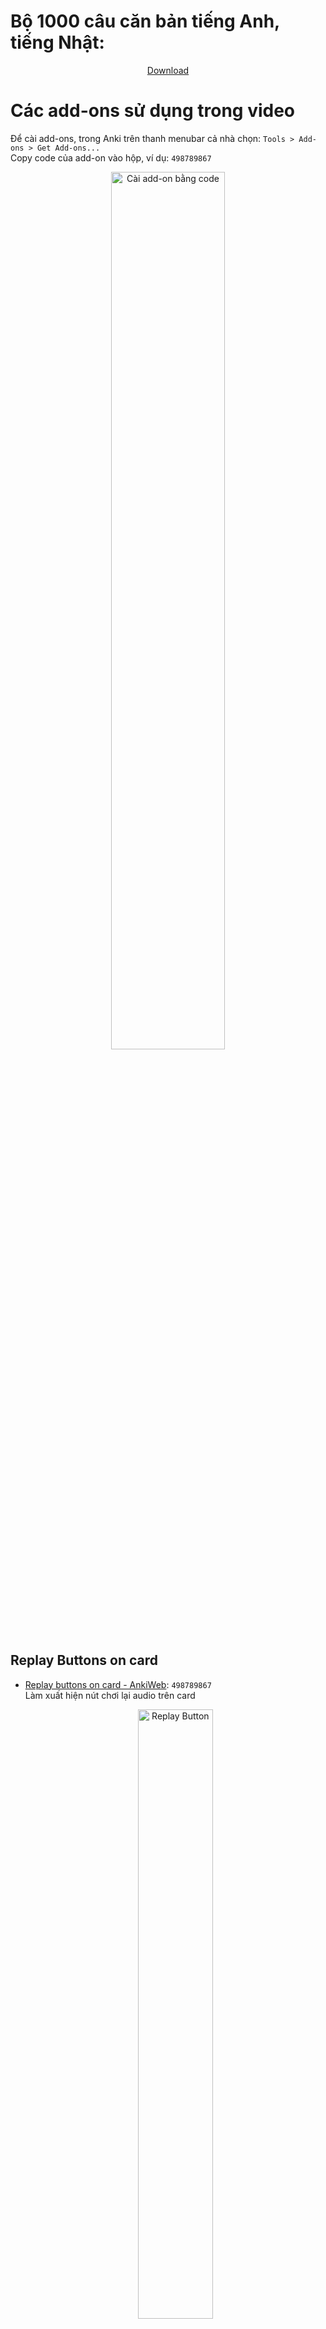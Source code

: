 # Bộ 1000 câu căn bản tiếng Anh, tiếng Nhật:

<p align="center">
  <a href="https://drive.google.com/file/d/1ucINvF2OBP4QNsuWo0gPdnkwFTCG5GXN/view?usp=sharing">Download</a>
</p>



# Các add-ons sử dụng trong video

Để cài add-ons, trong Anki trên thanh menubar cả nhà chọn: `Tools > Add-ons > Get Add-ons...`\
Copy code của add-on vào hộp, ví dụ: `498789867`

<p align="center">
<img src="images/get_add_ons.jpg" alt="Cài add-on bằng code" width="60%">
</p>

## Replay Buttons on card

* [Replay buttons on card - AnkiWeb](https://ankiweb.net/shared/info/498789867): `498789867`\
    Làm xuất hiện nút chơi lại audio trên card

    <p align="center">
    <img src="images/replay_button.jpg" alt="Replay Button" width="50%">
    </p>
    
## Button Colours

* [Button Colours (Good, Again) - AnkiWeb](https://ankiweb.net/shared/info/2494384865): `2494384865`\
    Tô màu nút `Again` và `Good`
    
    <p align="center">
    <img src="images/buttons_colored.jpg" alt="Buttons Colored" width="50%">
    </p>
    
## Control Audio Playback Speed

* [Control Audio Playback Speed - AnkiWeb](https://ankiweb.net/shared/info/1067025219): `1067025219`\
    Thay đổi tốc độ audio, các phím tắt quan trọng:
    
    - `[` : giảm tốc độ bớt 10%
    - `]` : tăng tốc độ lên 10%
    - `p` (win) / `Backspace` (mac) : trở lại tốc độ bình thường
    - `n` : tạm dừng (pause) audio đang chơi, thích hợp khi tập đọc theo các đoạn ngắn
    - `m` : dừng hẳn (stop) audio đang chơi\
    
    Lưu ý: nếu cả nhà nhấp `n` rồi chuyển card ngay lập tức sẽ bị mất tiếng, cả nhà nhấp lại `n` lần nữa để có tiếng lại.
    
## Edit Field During Review

* [Edit Field During Review - AnkiWeb](https://ankiweb.net/shared/info/1020366288): `1020366288`\
    Chỉnh sửa card ngay trong lúc học.
    
    <p align="center">
    <img src="images/edit_field_during_review.jpg" alt="Edit Field During Review" width="50%">
    </p>

## Syntax Highlighting for Card Layout Editor

* [Card Layout Editor - syntax highlighting, monospace font - AnkiWeb](https://ankiweb.net/shared/info/1483620388): `1483620388`\
    Hiện màu code khi sửa card.

    <p align="center">
    <img src="images/syntax_highlight.jpg" alt="Syntax Highlighting" width="70%">
    </p>

## Card Info During Review

* [Card Info During Review - AnkiWeb](https://ankiweb.net/shared/info/2179254157): `2179254157`\
    Hiện thông tin cards khi review, bằng cách chọn `Tools > Card Stats`, hoặc nhấp phím tắt tương ứng.
    
    <p align="center">
    <img src="images/card_info.jpg" alt="Card Info During Review" width="50%">
    </p>

## Additional Card Fields

* [Additional Card Fields (Fork for 2.1) - AnkiWeb](https://ankiweb.net/shared/info/744725736): `744725736`\
    Hiện thêm thông tin cần thiết ngay trên card.

    <p align="center">
    <img src="images/additional_card_fields.jpg" alt="Additional Card Fields" width="50%">
    </p>

## Advanced Browser Sidebar

* [Blitzkrieg: Advanced Browser Sidebar - AnkiWeb](https://ankiweb.net/shared/info/564851917): `564851917`\
    Đổi tên, sắp xếp, chỉnh sửa options cho các bộ cards ngay trong browser.

    <p align="center">
    <img src="images/demo_sidebar.gif" alt="Demo Sidebar" width="100%">
    </p>

## Advanced Browser

* [Advanced Browser - AnkiWeb](https://ankiweb.net/shared/info/874215009): `874215009`\
    Hiện thêm cột thông tin cho Browser.

    <p align="center">
    <img src="images/advanced_browser.jpg" alt="Advanced Browser" width="70%">
    </p>

## Fastbar

* [Fastbar](files\1955978390.zip)\
    Add-on này không cài được bằng code, cả nhà download [file này](files\1955978390.zip) về, giải nén ra.\
    Sau đó chọn `Tools > Add-ons > Get Files`  và copy thử mục vừa giải nén vào đây.

    <p align="center">
    <img src="images/install_fastbar.gif" alt="Install fastbar" width="100%">
    </p>

    Nếu làm đúng, sau khi tắt Anki đi bật lại, cả nhà vào trong `Browse`, sẽ thấy `FastBar` hiện ra.

    <p align="center">
    <img src="images/fastbar.jpg" alt="Fastbar in Browse" width="80%">
    </p>

    
## Review Heatmap

* [Review heatmap](https://github.com/glutanimate/review-heatmap):\
    Add-on này cũng không cài được bằng code, cả nhà cần download file [tại đây](https://github.com/glutanimate/review-heatmap/releases), giống hướng dẫn bên dưới:
    
    <p align="center">
    <img src="images/download_heatmap.gif" alt="Download Heatmap" width="100%">
    </p>
    
    Tiếp theo, cả nhà cài add-on bằng cách chọn `Tools > Add-ons` và kéo file vừa download vào giống thế này:
    
    <p align="center">
    <img src="images/ankiaddon_installation.gif" alt="Install Heatmap" width="70%">
    </p>

    Sau khi cài xong, tắt Anki đi bật lại cả nhà sẽ thấy `Heatmap` hiện ở cuối:

    <p align="center">
    <img src="images/heatmap.jpg" alt="Heatmap" width="60%">
    </p>

## Reset Card Scheduling

* [Reset Card Scheduling - AnkiWeb](https://ankiweb.net/shared/info/300884351): `300884351`\
    Reset lại các cards đã học.
    
    <p align="center">
    <img src="images/reset_deck.jpg" alt="Reset Card Scheduling" width="50%">
    </p>
